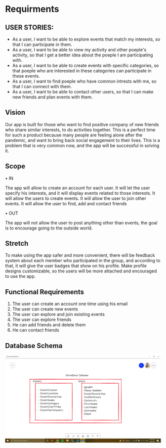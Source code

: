# Requirments

## USER STORIES: 
- As a user, I want to be able to explore events that match my interests, so that I can participate in them.
- As a user, I want to be able to view my activity and other poeple's activity, so that I get a better idea about the poeple I am participating with. 
- As a user, I want to be able to create events with specific categories, so that poeple who are interested in these categories can participate in these events.
- As a user, I want to find poeple who have common intrests with me, so that I can connect with them.
- As a user, I want to be able to contact other users, so that I can make new friends and plan events with them.

## Vision

Our app is built for those who want to find positive company of new friends who share similar interests, to do activities together. This is a perfect time for such a product because many people are feeling alone after the pandemic, and want to bring back social engagement to their lives. 
This is a problem that is very common now, and the app will be successful in solving it. 
  
## Scope 
  
•	IN 

The app will allow to create an account for each user.
It will let the user specify his interests, and it will display events related to those interests.
It will allow the users to create events. 
It will allow the user to join other events.
It will allow the user to find, add and contact friends


•	OUT 

The app will not allow the user to post anything other than events, the goal is to encourage going to the outside world.
  
## Stretch
  
To make using the app safer and more convenient, there will be feedback system about each member who participated in the group, and according to that, it will give the user badges that show on his profile.
Make profile designs customizable, so the users will be more attached and encouraged to use the app.
  
  
## Functional Requirements

1.	The user can create an account one time using his email
2.	The user can create new events
3.	The user can explore and join existing events
4.	The user can explore friends
5.	He can add friends and delete them
6.	He can contact friends 


## Database Schema

![Database Components](image.png)
